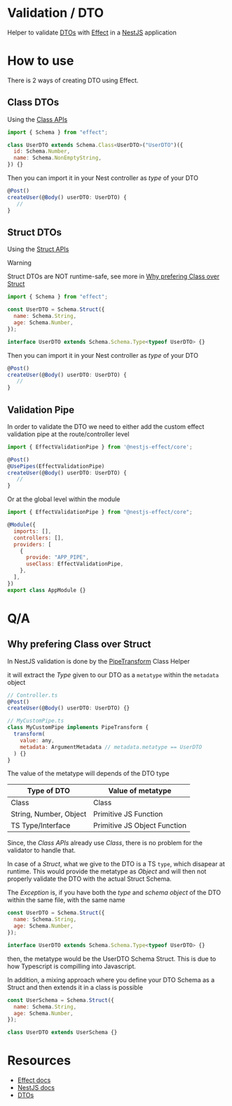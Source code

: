 # Validation / DTO

Helper to validate [DTOs](https://en.wikipedia.org/wiki/Data_transfer_object) with [Effect](https://effect.website/) in a [NestJS](https://nestjs.com/) application

# How to use

There is 2 ways of creating DTO using Effect.

## Class DTOs

Using the [Class APIs](https://effect.website/docs/schema/classes/)

```js
import { Schema } from "effect";

class UserDTO extends Schema.Class<UserDTO>("UserDTO")({
  id: Schema.Number,
  name: Schema.NonEmptyString,
}) {}
```

Then you can import it in your Nest controller as _type_ of your DTO

```js
@Post()
createUser(@Body() userDTO: UserDTO) {
   //
}
```

## Struct DTOs

Using the [Struct APIs](https://effect.website/docs/schema/getting-started/)

> [!WARNING]  
> Struct DTOs are NOT runtime-safe, see more in [Why prefering Class over Struct](#why-prefering-class-over-struct)

```js
import { Schema } from "effect";

const UserDTO = Schema.Struct({
  name: Schema.String,
  age: Schema.Number,
});

interface UserDTO extends Schema.Schema.Type<typeof UserDTO> {}
```

Then you can import it in your Nest controller as _type_ of your DTO

```js
@Post()
createUser(@Body() userDTO: UserDTO) {
   //
}
```

## Validation Pipe

In order to validate the DTO we need to either add the custom effect validation pipe at the route/controller level

```js
import { EffectValidationPipe } from '@nestjs-effect/core';

@Post()
@UsePipes(EffectValidationPipe)
createUser(@Body() userDTO: UserDTO) {
   //
}
```

Or at the global level within the module

```js
import { EffectValidationPipe } from "@nestjs-effect/core";

@Module({
  imports: [],
  controllers: [],
  providers: [
    {
      provide: "APP_PIPE",
      useClass: EffectValidationPipe,
    },
  ],
})
export class AppModule {}
```

# Q/A

## Why prefering Class over Struct

In NestJS validation is done by the [PipeTransform](https://docs.nestjs.com/pipes#custom-pipes) Class Helper

it will extract the _Type_ given to our DTO as a `metatype` within the `metadata` object

```js
// Controller.ts
@Post()
createUser(@Body() userDTO: UserDTO) {}

// MyCustomPipe.ts
class MyCustomPipe implements PipeTransform {
  transform(
    value: any,
    metadata: ArgumentMetadata // metadata.metatype == UserDTO
  ) {}
}
```

The value of the metatype will depends of the DTO type

| Type of DTO            | Value of metatype            |
| ---------------------- | ---------------------------- |
| Class                  | Class                        |
| String, Number, Object | Primitive JS Function        |
| TS Type/Interface      | Primitive JS Object Function |

Since, the _Class APIs_ already use _Class_, there is no problem for the validator to handle that.

In case of a _Struct_, what we give to the DTO is a TS `type`, which disapear at runtime. This would provide the metatype as _Object_ and will then not properly validate the DTO with the actual Struct Schema.

The _Exception_ is, if you have both the _type_ and _schema object_ of the DTO within the same file, with the same name

```js
const UserDTO = Schema.Struct({
  name: Schema.String,
  age: Schema.Number,
});

interface UserDTO extends Schema.Schema.Type<typeof UserDTO> {}
```

then, the metatype would be the UserDTO Schema Struct. This is due to how Typescript is compilling into Javascript.

In addition, a mixing approach where you define your DTO Schema as a Struct and then extends it in a class is possible

```js
const UserSchema = Schema.Struct({
  name: Schema.String,
  age: Schema.Number,
});

class UserDTO extends UserSchema {}
```

# Resources

- [Effect docs](https://effect.website/)
- [NestJS docs](https://nestjs.com/)
- [DTOs](https://en.wikipedia.org/wiki/Data_transfer_object)
